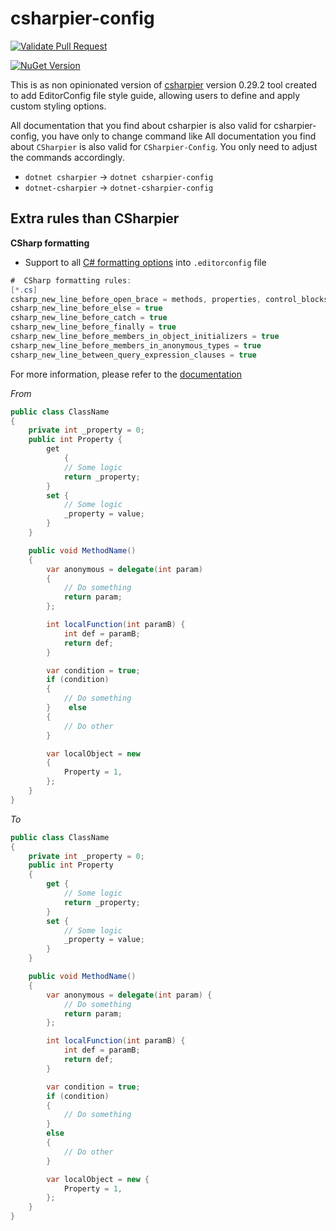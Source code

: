 
# csharpier-config

[![Validate Pull Request](https://github.com/pisolofin/csharpier-editorconfig/actions/workflows/validate_pull_request.yml/badge.svg?branch=feature%2Ftest-config-file)](https://github.com/pisolofin/csharpier-editorconfig/actions/workflows/validate_pull_request.yml)

[![NuGet Version](https://img.shields.io/nuget/v/CSharpier-Config?style=flat&color=blue)](https://www.nuget.org/packages/CSharpier-Config/)


This is as non opinionated version of [csharpier](https://github.com/belav/csharpier) version 0.29.2 tool created to add EditorConfig file style guide, allowing users to define and apply custom styling options.

All documentation that you find about csharpier is also valid for csharpier-config, you have only to change command like
All documentation you find about `CSharpier` is also valid for `CSharpier-Config`. You only need to adjust the commands accordingly.

- `dotnet csharpier` -> `dotnet csharpier-config`
- `dotnet-csharpier` -> `dotnet-csharpier-config`

## Extra rules than CSharpier

**CSharp formatting**

- Support to all [C# formatting options](https://learn.microsoft.com/en-us/dotnet/fundamentals/code-analysis/style-rules/csharp-formatting-options) into `.editorconfig` file

```csharp
#  CSharp formatting rules:
[*.cs]
csharp_new_line_before_open_brace = methods, properties, control_blocks, types
csharp_new_line_before_else = true
csharp_new_line_before_catch = true
csharp_new_line_before_finally = true
csharp_new_line_before_members_in_object_initializers = true
csharp_new_line_before_members_in_anonymous_types = true
csharp_new_line_between_query_expression_clauses = true
```

For more information, please refer to the [documentation](/docs/Configuration.md)

*From*

```csharp
public class ClassName
{
    private int _property = 0;
    public int Property {
        get
            {
            // Some logic
            return _property;
        }
        set {
            // Some logic
            _property = value;
        }
    }

    public void MethodName()
    {
        var anonymous = delegate(int param)
        {
            // Do something
            return param;
        };

        int localFunction(int paramB) {
            int def = paramB;
            return def;
        }

        var condition = true;
        if (condition)
        {
            // Do something
        }    else
        {
            // Do other
        }

        var localObject = new
        {
            Property = 1,
        };
    }
}
```

*To*
```csharp
public class ClassName
{
    private int _property = 0;
    public int Property
    {
        get {
            // Some logic
            return _property;
        }
        set {
            // Some logic
            _property = value;
        }
    }

    public void MethodName()
    {
        var anonymous = delegate(int param) {
            // Do something
            return param;
        };

        int localFunction(int paramB) {
            int def = paramB;
            return def;
        }

        var condition = true;
        if (condition)
        {
            // Do something
        }
        else
        {
            // Do other
        }

        var localObject = new {
            Property = 1,
        };
    }
}

```
